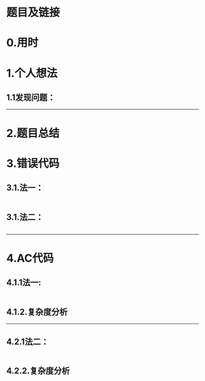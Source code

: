 # 题目及链接

# 0.用时



# 1.个人想法

## 1.1发现问题：



***

# 2.题目总结



# 3.错误代码

## 3.1.法一：

```C++

```

## 3.1.法二：

```C++

```



******************

# 4.AC代码

## 4.1.1法一:

```C++

```

## 4.1.2.复杂度分析



**************

## 4.2.1法二：

```C++

```

## 4.2.2.复杂度分析